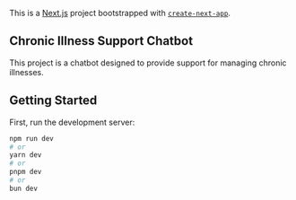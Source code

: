 This is a [Next.js](https://nextjs.org/) project bootstrapped with [`create-next-app`](https://github.com/vercel/next.js/tree/canary/packages/create-next-app).

## Chronic Illness Support Chatbot

This project is a chatbot designed to provide support for managing chronic illnesses.

## Getting Started

First, run the development server:

```bash
npm run dev
# or
yarn dev
# or
pnpm dev
# or
bun dev
